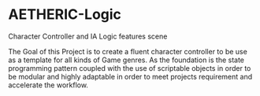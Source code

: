 # AETHERIC-Logic
Character Controller and IA Logic features scene

The Goal of this Project is to create a fluent character controller to be use as a template for all kinds of Game genres.
As the foundation is the state programming pattern coupled with the use of scriptable objects in order to be modular and highly adaptable
in order to meet projects requirement and accelerate the workflow.
